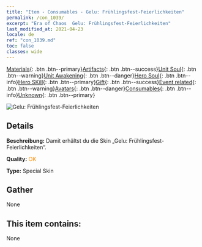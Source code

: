 ```yaml
---
title: "Item - Consumables - Gelu: Frühlingsfest-Feierlichkeiten"
permalink: /con_1039/
excerpt: "Era of Chaos  Gelu: Frühlingsfest-Feierlichkeiten"
last_modified_at: 2021-04-23
locale: de
ref: "con_1039.md"
toc: false
classes: wide
---
```

 [Materials](/ItemsDE/){: .btn .btn--primary}[Artifacts](/ItemsDE/Artifacts/){: .btn .btn--success}[Unit Soul](/ItemsDE/UnitSoul/){: .btn .btn--warning}[Unit Awakening](/ItemsDE/UnitAwakening/){: .btn .btn--danger}[Hero Soul](/ItemsDE/HeroSoul/){: .btn .btn--info}[Hero SKill](/ItemsDE/HeroSkill/){: .btn .btn--primary}[Gift](/ItemsDE/Gift/){: .btn .btn--success}[Event related](/ItemsDE/Events/){: .btn .btn--warning}[Avatars](/ItemsDE/Avatars/){: .btn .btn--danger}[Consumables](/ItemsDE/Consumables/){: .btn .btn--info}[Unknown](/ItemsDE/Unknown/){: .btn .btn--primary}

 ![Gelu: Frühlingsfest-Feierlichkeiten](/images/h/h_Gelu7.jpg)

## Details
 **Beschreibung:** Damit erhältst du die Skin „Gelu: Frühlingsfest-Feierlichkeiten“.

 **Quality:** <span style="color: #FF8C00">OK</span>

 **Type:** Special Skin

## Gather

  None

## This item contains:

  None

